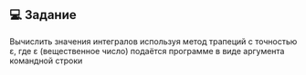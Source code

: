 ## 💻 Задание
Вычислить значения интегралов используя метод трапеций с точностью ε, где ε (вещественное число) подаётся программе в виде аргумента командной строки
